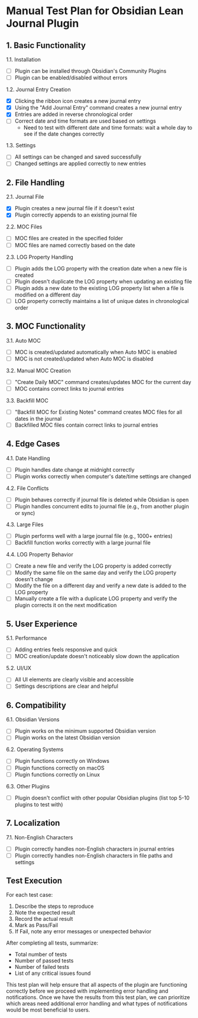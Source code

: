 # Manual Test Plan for Obsidian Lean Journal Plugin

## 1. Basic Functionality

1.1. Installation

- [ ] Plugin can be installed through Obsidian's Community Plugins
- [ ] Plugin can be enabled/disabled without errors

1.2. Journal Entry Creation

- [x] Clicking the ribbon icon creates a new journal entry
- [x] Using the "Add Journal Entry" command creates a new journal entry
- [x] Entries are added in reverse chronological order
- [ ] Correct date and time formats are used based on settings
  - Need to test with different date and time formats: wait a whole day to see if the date changes correctly

1.3. Settings

- [ ] All settings can be changed and saved successfully
- [ ] Changed settings are applied correctly to new entries

## 2. File Handling

2.1. Journal File

- [x] Plugin creates a new journal file if it doesn't exist
- [x] Plugin correctly appends to an existing journal file

2.2. MOC Files

- [ ] MOC files are created in the specified folder
- [ ] MOC files are named correctly based on the date

2.3. LOG Property Handling

- [ ] Plugin adds the LOG property with the creation date when a new file is created
- [ ] Plugin doesn't duplicate the LOG property when updating an existing file
- [ ] Plugin adds a new date to the existing LOG property list when a file is modified on a different day
- [ ] LOG property correctly maintains a list of unique dates in chronological order

## 3. MOC Functionality

3.1. Auto MOC

- [ ] MOC is created/updated automatically when Auto MOC is enabled
- [ ] MOC is not created/updated when Auto MOC is disabled

3.2. Manual MOC Creation

- [ ] "Create Daily MOC" command creates/updates MOC for the current day
- [ ] MOC contains correct links to journal entries

3.3. Backfill MOC

- [ ] "Backfill MOC for Existing Notes" command creates MOC files for all dates in the journal
- [ ] Backfilled MOC files contain correct links to journal entries

## 4. Edge Cases

4.1. Date Handling

- [ ] Plugin handles date change at midnight correctly
- [ ] Plugin works correctly when computer's date/time settings are changed

4.2. File Conflicts

- [ ] Plugin behaves correctly if journal file is deleted while Obsidian is open
- [ ] Plugin handles concurrent edits to journal file (e.g., from another plugin or sync)

4.3. Large Files

- [ ] Plugin performs well with a large journal file (e.g., 1000+ entries)
- [ ] Backfill function works correctly with a large journal file

4.4. LOG Property Behavior

- [ ] Create a new file and verify the LOG property is added correctly
- [ ] Modify the same file on the same day and verify the LOG property doesn't change
- [ ] Modify the file on a different day and verify a new date is added to the LOG property
- [ ] Manually create a file with a duplicate LOG property and verify the plugin corrects it on the next modification

## 5. User Experience

5.1. Performance

- [ ] Adding entries feels responsive and quick
- [ ] MOC creation/update doesn't noticeably slow down the application

5.2. UI/UX

- [ ] All UI elements are clearly visible and accessible
- [ ] Settings descriptions are clear and helpful

## 6. Compatibility

6.1. Obsidian Versions

- [ ] Plugin works on the minimum supported Obsidian version
- [ ] Plugin works on the latest Obsidian version

6.2. Operating Systems

- [ ] Plugin functions correctly on Windows
- [ ] Plugin functions correctly on macOS
- [ ] Plugin functions correctly on Linux

6.3. Other Plugins

- [ ] Plugin doesn't conflict with other popular Obsidian plugins (list top 5-10 plugins to test with)

## 7. Localization

7.1. Non-English Characters

- [ ] Plugin correctly handles non-English characters in journal entries
- [ ] Plugin correctly handles non-English characters in file paths and settings

## Test Execution

For each test case:

1. Describe the steps to reproduce
2. Note the expected result
3. Record the actual result
4. Mark as Pass/Fail
5. If Fail, note any error messages or unexpected behavior

After completing all tests, summarize:

- Total number of tests
- Number of passed tests
- Number of failed tests
- List of any critical issues found

This test plan will help ensure that all aspects of the plugin are functioning correctly before we proceed with implementing error handling and notifications. Once we have the results from this test plan, we can prioritize which areas need additional error handling and what types of notifications would be most beneficial to users.
